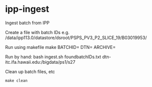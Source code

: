 # ipp-ingest
Ingest batch from IPP

Create a file with batch IDs e.g.
    /data/ipp113.0/datastore/dsroot/PSPS_PV3_P2_SLICE_19/B03019953/

Run using makefile
    make BATCHID=<name of batch id file> DTN=<fqdn host name or IP> ARCHIVE=<path on data transfer node>

Run by hand:
    bash ingest.sh foundbatchIDs.txt dtn-itc.ifa.hawaii.edu:/bigdata/ps1/s27

Clean up batch files, etc

    make clean
